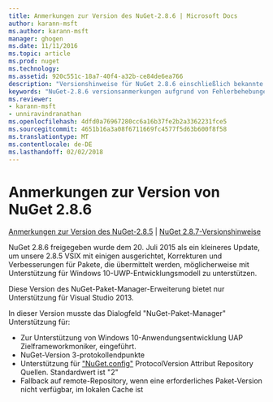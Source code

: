 ```yaml
---
title: Anmerkungen zur Version des NuGet-2.8.6 | Microsoft Docs
author: karann-msft
ms.author: karann-msft
manager: ghogen
ms.date: 11/11/2016
ms.topic: article
ms.prod: nuget
ms.technology: 
ms.assetid: 920c551c-18a7-40f4-a32b-ce84de6ea766
description: "Versionshinweise für NuGet 2.8.6 einschließlich bekannte Probleme, Fehlerbehebungen, Funktionen und Archivierung von dcrs Design."
keywords: "NuGet-2.8.6 versionsanmerkungen aufgrund von Fehlerbehebungen, bekannte Probleme, zusätzliche Funktionen, Archivierung von dcrs Design"
ms.reviewer:
- karann-msft
- unniravindranathan
ms.openlocfilehash: 4dfd0a76967280cc6a16b37fe2b2a3362231fce5
ms.sourcegitcommit: 4651b16a3a08f6711669fc4577f5d63b600f8f58
ms.translationtype: MT
ms.contentlocale: de-DE
ms.lasthandoff: 02/02/2018
---
```

# <a name="nuget-286-release-notes"></a>Anmerkungen zur Version von NuGet 2.8.6

[Anmerkungen zur Version des NuGet-2.8.5](../release-notes/nuget-2.8.5.md) | [NuGet 2.8.7-Versionshinweise](../release-notes/nuget-2.8.7.md)

NuGet 2.8.6 freigegeben wurde dem 20. Juli 2015 als ein kleineres Update, um unsere 2.8.5 VSIX mit einigen ausgerichtet, Korrekturen und Verbesserungen für Pakete, die übermittelt werden, möglicherweise mit Unterstützung für Windows 10-UWP-Entwicklungsmodell zu unterstützen.

Diese Version des NuGet-Paket-Manager-Erweiterung bietet nur Unterstützung für Visual Studio 2013.

In dieser Version musste das Dialogfeld "NuGet-Paket-Manager" Unterstützung für:

* Zur Unterstützung von Windows 10-Anwendungsentwicklung UAP Zielframeworkmoniker, eingeführt.
* NuGet-Version 3-protokollendpunkte
* Unterstützung für ["NuGet.config"](../consume-packages/configuring-nuget-behavior.md) ProtocolVersion Attribut Repository Quellen. Standardwert ist "2"
* Fallback auf remote-Repository, wenn eine erforderliches Paket-Version nicht verfügbar, im lokalen Cache ist